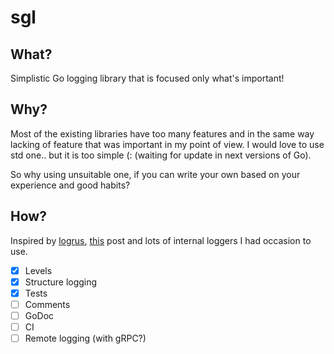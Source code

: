 # sgl

## What?

Simplistic Go logging library that is focused only what's important!

## Why? 

Most of the existing libraries have too many features and in the same way lacking of feature that 
was important in my point of view. I would love to use std one.. but it is too simple (: (waiting for update in next versions of Go).

So why using unsuitable one, if you can write your own based on your experience and good habits?

## How?

Inspired by [logrus](https://github.com/sirupsen/logrus), [this](https://dave.cheney.net/2015/11/05/lets-talk-about-logging) post and lots of internal loggers I had occasion to use.

- [X] Levels
- [X] Structure logging
- [X] Tests
- [ ] Comments
- [ ] GoDoc 
- [ ] CI
- [ ] Remote logging (with gRPC?)
